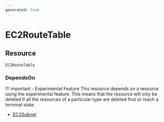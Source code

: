 ```yaml
---
generated: true
---
```


# EC2RouteTable


## Resource

```text
EC2RouteTable
```



### DependsOn

!!! important - Experimental Feature
    This resource depends on a resource using the experimental feature. This means that the resource will
    only be deleted if all the resources of a particular type are deleted first or reach a terminal state.

- [EC2Subnet](./ec2-subnet.md)

